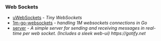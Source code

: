 ### Web Sockets

- [uWebSockets](https://github.com/uNetworking/uWebSockets) - _Tiny WebSockets_
- [1m-go-websockets](https://github.com/eranyanay/1m-go-websockets) - _handling 1M websockets connections in Go_
- [server](https://github.com/gotify/server) - _A simple server for sending and receiving messages in real-time per web socket. (Includes a sleek web-ui) https://gotify.net_
